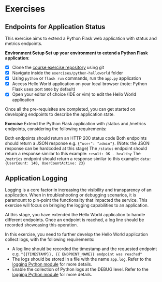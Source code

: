 # Exercises

## Endpoints for Application Status

This exercise aims to extend a Python Flask web application with status and metrics endpoints.

**Environment Setup
Set up your environment to extend a Python Flask application:**

- [X] Clone the [course exercise repository](https://github.com/udacity/nd064_course_1) using git
- [X] Navigate inside the `exercises/python-helloworld` folder
- [X] Using `python` or `flask run` commands, run the `app.py` application
- [X] Access Hello World application on your local browser (note: Python Flask uses port `5000` by default)
- [X] Open your editor of choice (IDE or vim) to edit the Hello World application

Once all the pre-requisites are completed, you can get started on developing endpoints to describe the application state.

**Exercise**
Extend the Python Flask application with /status and /metrics endpoints, considering the following requirements:

Both endpoints should return an HTTP 200 status code
Both endpoints should return a JSON response e.g. `{"user": "admin"}`. (Note: the JSON response can be hardcoded at this stage)
The `/status` endpoint should return a response similar to this example: `result: OK - healthy`
The `/metrics` endpoint should return a response similar to this example: `data: {UserCount: 140, UserCountActive: 23}`

## Application Logging

Logging is a core factor in increasing the visibility and transparency of an application. When in troubleshooting or debugging scenarios, it is paramount to pin-point the functionality that impacted the service. This exercise will focus on bringing the logging capabilities to an application.

At this stage, you have extended the Hello World application to handle different endpoints. Once an endpoint is reached, a log line should be recorded showcasing this operation.

In this exercise, you need to further develop the Hello World application collect logs, with the following requirements:

- A log line should be recorded the timestamp and the requested endpoint e.g. `"{{TIMESTAMP}}, {{ ENDPOINT_NAME}} endpoint was reached"`
- The logs should be stored in a file with the name `app.log`. Refer to the [logging Python module](https://docs.python.org/3/library/logging.html#logging.basicConfig) for more details.
- Enable the collection of Python logs at the DEBUG level. Refer to the [logging Python module](https://docs.python.org/3/library/logging.html#logging.basicConfig) for more details.